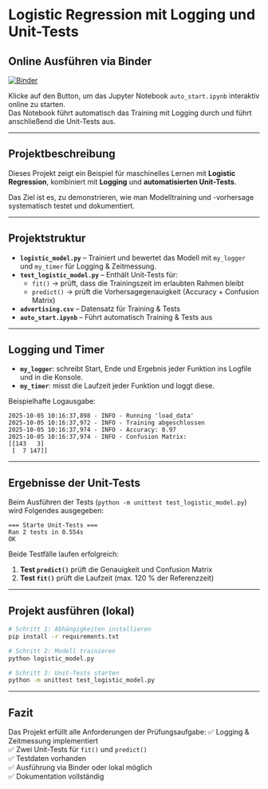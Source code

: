 # Logistic Regression mit Logging und Unit-Tests

## Online Ausführen via Binder
[![Binder](https://mybinder.org/badge_logo.svg)](https://mybinder.org/v2/gh/Jam-Reut/Logging-unit-Testing-Logistic-Regression/main?labpath=auto_start.ipynb)

Klicke auf den Button, um das Jupyter Notebook `auto_start.ipynb` interaktiv online zu starten.  
Das Notebook führt automatisch das Training mit Logging durch und führt anschließend die Unit-Tests aus.

---

## Projektbeschreibung
Dieses Projekt zeigt ein Beispiel für maschinelles Lernen mit **Logistic Regression**, kombiniert mit **Logging** und **automatisierten Unit-Tests**.

Das Ziel ist es, zu demonstrieren, wie man Modelltraining und -vorhersage systematisch testet und dokumentiert.

---

## Projektstruktur
- **`logistic_model.py`** – Trainiert und bewertet das Modell mit `my_logger` und `my_timer` für Logging & Zeitmessung.  
- **`test_logistic_model.py`** – Enthält Unit-Tests für:
  - `fit()` → prüft, dass die Trainingszeit im erlaubten Rahmen bleibt  
  - `predict()` → prüft die Vorhersagegenauigkeit (Accuracy + Confusion Matrix)  
- **`advertising.csv`** – Datensatz für Training & Tests  
- **`auto_start.ipynb`** – Führt automatisch Training & Tests aus  

---

## Logging und Timer
- **`my_logger`**: schreibt Start, Ende und Ergebnis jeder Funktion ins Logfile und in die Konsole.  
- **`my_timer`**: misst die Laufzeit jeder Funktion und loggt diese.  

Beispielhafte Logausgabe:
```
2025-10-05 10:16:37,898 - INFO - Running 'load_data'
2025-10-05 10:16:37,972 - INFO - Training abgeschlossen
2025-10-05 10:16:37,974 - INFO - Accuracy: 0.97
2025-10-05 10:16:37,974 - INFO - Confusion Matrix:
[[143   3]
 [  7 147]]
```

---

## Ergebnisse der Unit-Tests
Beim Ausführen der Tests (`python -m unittest test_logistic_model.py`) wird Folgendes ausgegeben:

```
=== Starte Unit-Tests ===
Ran 2 tests in 0.554s
OK
```

Beide Testfälle laufen erfolgreich:
1. **Test `predict()`** prüft die Genauigkeit und Confusion Matrix  
2. **Test `fit()`** prüft die Laufzeit (max. 120 % der Referenzzeit)

---

## Projekt ausführen (lokal)
```bash
# Schritt 1: Abhängigkeiten installieren
pip install -r requirements.txt

# Schritt 2: Modell trainieren
python logistic_model.py

# Schritt 3: Unit-Tests starten
python -m unittest test_logistic_model.py
```

---

## Fazit
Das Projekt erfüllt alle Anforderungen der Prüfungsaufgabe:
✅ Logging & Zeitmessung implementiert  
✅ Zwei Unit-Tests für `fit()` und `predict()`  
✅ Testdaten vorhanden  
✅ Ausführung via Binder oder lokal möglich  
✅ Dokumentation vollständig  
